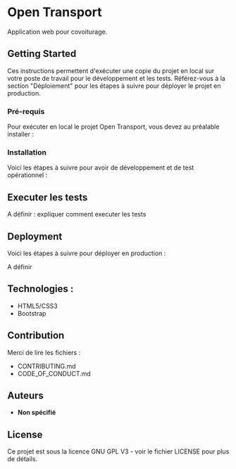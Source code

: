 # Open Transport

Application web pour covoiturage. 

## Getting Started

Ces instructions permettent d'exécuter une copie du projet en local sur votre poste de travail pour le développement et les tests. Référez-vous à la section "Déploiement" pour les étapes à suivre pour déployer le projet en production.

### Pré-requis

Pour exécuter en local le projet Open Transport, vous devez au préalable installer :






### Installation

Voici les étapes à suivre pour avoir de développement et de test opérationnel :




## Executer les tests

A définir : expliquer comment executer les tests



## Deployment

Voici les étapes à suivre pour déployer en production :

A définir


## Technologies :

* HTML5/CSS3
* Bootstrap

## Contribution

Merci de lire les fichiers :
* CONTRIBUTING.md
* CODE_OF_CONDUCT.md 

## Auteurs

* **Non spécifié**

## License

Ce projet est sous la licence GNU GPL V3 - voir le fichier LICENSE pour plus de détails.

